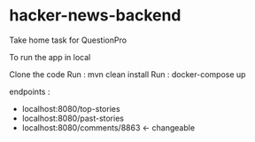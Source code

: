 # hacker-news-backend
Take home task for QuestionPro

To run the app in local

Clone the code
Run : mvn clean install
Run : docker-compose up

endpoints : 
- localhost:8080/top-stories
- localhost:8080/past-stories
- localhost:8080/comments/8863 <- changeable
